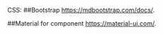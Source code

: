 
CSS: 
##Bootstrap
https://mdbootstrap.com/docs/.

##Material for component
https://material-ui.com/.
